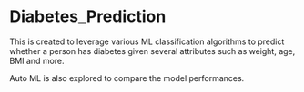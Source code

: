 # Diabetes_Prediction

This is created to leverage various ML classification algorithms to predict whether a person has diabetes given several attributes such as weight, age, BMI and more.

Auto ML is also explored to compare the model performances.

